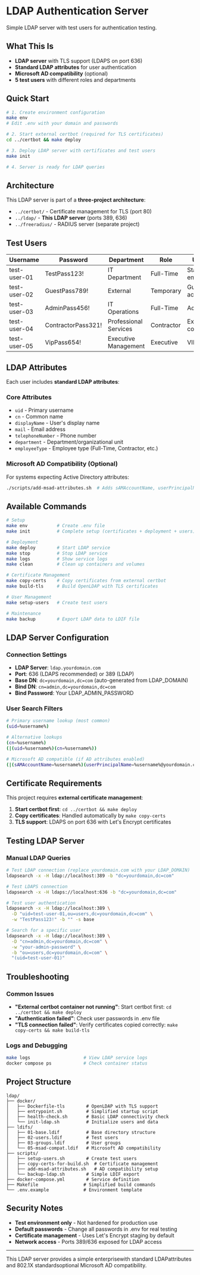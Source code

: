 # LDAP Authentication Server

Simple LDAP server with test users for authentication testing.

## What This Is

- **LDAP server** with TLS support (LDAPS on port 636)
- **Standard LDAP attributes** for user authentication
- **Microsoft AD compatibility** (optional)
- **5 test users** with different roles and departments

## Quick Start

```bash
# 1. Create environment configuration
make env
# Edit .env with your domain and passwords

# 2. Start external certbot (required for TLS certificates)
cd ../certbot && make deploy

# 3. Deploy LDAP server with certificates and test users
make init

# 4. Server is ready for LDAP queries
```

## Architecture

This LDAP server is part of a **three-project architecture**:
- `../certbot/` - Certificate management for TLS (port 80)  
- `../ldap/` - **This LDAP server** (ports 389, 636)
- `../freeradius/` - RADIUS server (separate project)

## Test Users

| Username | Password | Department | Role | Use Case |
|----------|----------|------------|------|----------|
| test-user-01 | TestPass123! | IT Department | Full-Time | Standard employee |
| test-user-02 | GuestPass789! | External | Temporary | Guest access |
| test-user-03 | AdminPass456! | IT Operations | Full-Time | Administrator |
| test-user-04 | ContractorPass321! | Professional Services | Contractor | External contractor |
| test-user-05 | VipPass654! | Executive Management | Executive | VIP user |

## LDAP Attributes

Each user includes **standard LDAP attributes**:

### Core Attributes
- `uid` - Primary username
- `cn` - Common name  
- `displayName` - User's display name
- `mail` - Email address
- `telephoneNumber` - Phone number
- `department` - Department/organizational unit
- `employeeType` - Employee type (Full-Time, Contractor, etc.)

### Microsoft AD Compatibility (Optional)
For systems expecting Active Directory attributes:
```bash
./scripts/add-msad-attributes.sh  # Adds sAMAccountName, userPrincipalName
```

## Available Commands

```bash
# Setup
make env           # Create .env file
make init          # Complete setup (certificates + deployment + users)

# Deployment  
make deploy        # Start LDAP service
make stop          # Stop LDAP service
make logs          # Show service logs
make clean         # Clean up containers and volumes

# Certificate Management
make copy-certs    # Copy certificates from external certbot
make build-tls     # Build OpenLDAP with TLS certificates

# User Management  
make setup-users   # Create test users

# Maintenance
make backup        # Export LDAP data to LDIF file
```

## LDAP Server Configuration

### Connection Settings
- **LDAP Server**: `ldap.yourdomain.com`
- **Port**: 636 (LDAPS recommended) or 389 (LDAP)
- **Base DN**: `dc=yourdomain,dc=com` (auto-generated from LDAP_DOMAIN)
- **Bind DN**: `cn=admin,dc=yourdomain,dc=com`
- **Bind Password**: Your LDAP_ADMIN_PASSWORD

### User Search Filters
```bash
# Primary username lookup (most common)
(uid=%username%)

# Alternative lookups
(cn=%username%)
(|(uid=%username%)(cn=%username%))

# Microsoft AD compatible (if AD attributes enabled)
(|(sAMAccountName=%username%)(userPrincipalName=%username%@yourdomain.com))
```

## Certificate Requirements

This project requires **external certificate management**:

1. **Start certbot first**: `cd ../certbot && make deploy`
2. **Copy certificates**: Handled automatically by `make copy-certs`
3. **TLS support**: LDAPS on port 636 with Let's Encrypt certificates

## Testing LDAP Server

### Manual LDAP Queries
```bash
# Test LDAP connection (replace yourdomain.com with your LDAP_DOMAIN)
ldapsearch -x -H ldap://localhost:389 -b "dc=yourdomain,dc=com"

# Test LDAPS connection  
ldapsearch -x -H ldaps://localhost:636 -b "dc=yourdomain,dc=com"

# Test user authentication
ldapsearch -x -H ldap://localhost:389 \
  -D "uid=test-user-01,ou=users,dc=yourdomain,dc=com" \
  -w "TestPass123!" -b "" -s base

# Search for a specific user
ldapsearch -x -H ldap://localhost:389 \
  -D "cn=admin,dc=yourdomain,dc=com" \
  -w "your-admin-password" \
  -b "ou=users,dc=yourdomain,dc=com" \
  "(uid=test-user-01)"
```

## Troubleshooting

### Common Issues
- **"External certbot container not running"**: Start certbot first: `cd ../certbot && make deploy`
- **"Authentication failed"**: Check user passwords in .env file
- **"TLS connection failed"**: Verify certificates copied correctly: `make copy-certs && make build-tls`

### Logs and Debugging
```bash
make logs                    # View LDAP service logs
docker compose ps            # Check container status
```

## Project Structure

```
ldap/
├── docker/
│   ├── Dockerfile-tls        # OpenLDAP with TLS support
│   ├── entrypoint.sh         # Simplified startup script
│   ├── health-check.sh       # Basic LDAP connectivity check  
│   └── init-ldap.sh          # Initialize users and data
├── ldifs/
│   ├── 01-base.ldif          # Base directory structure
│   ├── 02-users.ldif         # Test users
│   ├── 03-groups.ldif        # User groups
│   └── 05-msad-compat.ldif   # Microsoft AD compatibility
├── scripts/
│   ├── setup-users.sh        # Create test users
│   ├── copy-certs-for-build.sh  # Certificate management
│   ├── add-msad-attributes.sh   # AD compatibility setup
│   └── backup-ldap.sh        # Simple LDIF export
├── docker-compose.yml        # Service definition
├── Makefile                 # Simplified build commands
└── .env.example             # Environment template
```

## Security Notes

- **Test environment only** - Not hardened for production use
- **Default passwords** - Change all passwords in .env for real testing
- **Certificate management** - Uses Let's Encrypt staging by default
- **Network access** - Ports 389/636 exposed for LDAP access

---

This LDAP server provides a simple enterprisewith standard LDAPattributes and 802.1X standardsoptional Microsoft AD compatibility.